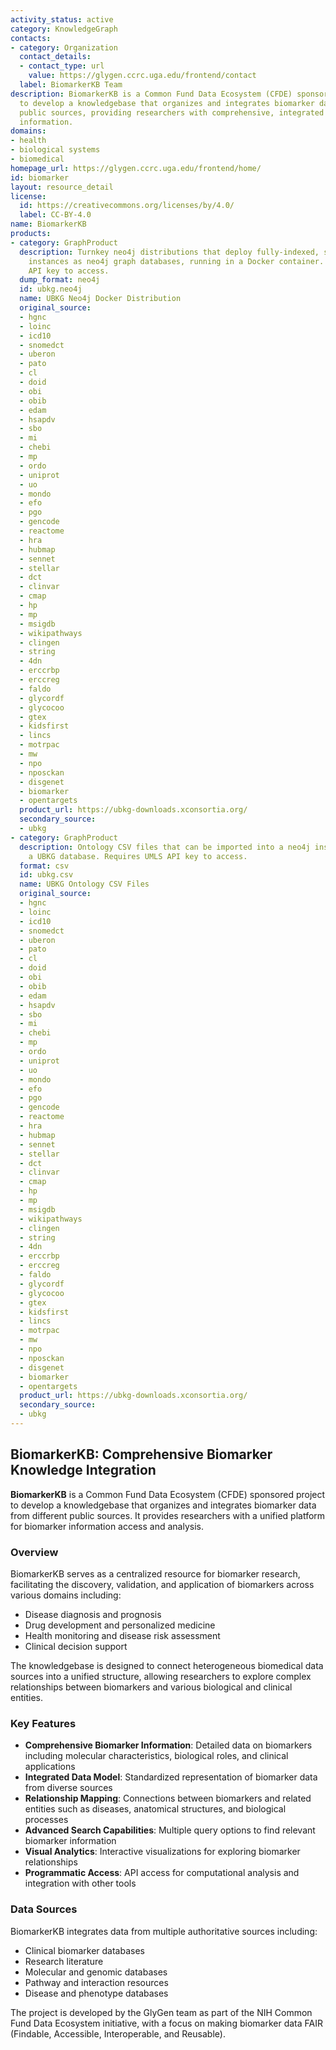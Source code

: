 ```yaml
---
activity_status: active
category: KnowledgeGraph
contacts:
- category: Organization
  contact_details:
  - contact_type: url
    value: https://glygen.ccrc.uga.edu/frontend/contact
  label: BiomarkerKB Team
description: BiomarkerKB is a Common Fund Data Ecosystem (CFDE) sponsored project
  to develop a knowledgebase that organizes and integrates biomarker data from different
  public sources, providing researchers with comprehensive, integrated access to biomarker
  information.
domains:
- health
- biological systems
- biomedical
homepage_url: https://glygen.ccrc.uga.edu/frontend/home/
id: biomarker
layout: resource_detail
license:
  id: https://creativecommons.org/licenses/by/4.0/
  label: CC-BY-4.0
name: BiomarkerKB
products:
- category: GraphProduct
  description: Turnkey neo4j distributions that deploy fully-indexed, standalone UBKG
    instances as neo4j graph databases, running in a Docker container. Requires UMLS
    API key to access.
  dump_format: neo4j
  id: ubkg.neo4j
  name: UBKG Neo4j Docker Distribution
  original_source:
  - hgnc
  - loinc
  - icd10
  - snomedct
  - uberon
  - pato
  - cl
  - doid
  - obi
  - obib
  - edam
  - hsapdv
  - sbo
  - mi
  - chebi
  - mp
  - ordo
  - uniprot
  - uo
  - mondo
  - efo
  - pgo
  - gencode
  - reactome
  - hra
  - hubmap
  - sennet
  - stellar
  - dct
  - clinvar
  - cmap
  - hp
  - mp
  - msigdb
  - wikipathways
  - clingen
  - string
  - 4dn
  - erccrbp
  - erccreg
  - faldo
  - glycordf
  - glycocoo
  - gtex
  - kidsfirst
  - lincs
  - motrpac
  - mw
  - npo
  - nposckan
  - disgenet
  - biomarker
  - opentargets
  product_url: https://ubkg-downloads.xconsortia.org/
  secondary_source:
  - ubkg
- category: GraphProduct
  description: Ontology CSV files that can be imported into a neo4j instance to create
    a UBKG database. Requires UMLS API key to access.
  format: csv
  id: ubkg.csv
  name: UBKG Ontology CSV Files
  original_source:
  - hgnc
  - loinc
  - icd10
  - snomedct
  - uberon
  - pato
  - cl
  - doid
  - obi
  - obib
  - edam
  - hsapdv
  - sbo
  - mi
  - chebi
  - mp
  - ordo
  - uniprot
  - uo
  - mondo
  - efo
  - pgo
  - gencode
  - reactome
  - hra
  - hubmap
  - sennet
  - stellar
  - dct
  - clinvar
  - cmap
  - hp
  - mp
  - msigdb
  - wikipathways
  - clingen
  - string
  - 4dn
  - erccrbp
  - erccreg
  - faldo
  - glycordf
  - glycocoo
  - gtex
  - kidsfirst
  - lincs
  - motrpac
  - mw
  - npo
  - nposckan
  - disgenet
  - biomarker
  - opentargets
  product_url: https://ubkg-downloads.xconsortia.org/
  secondary_source:
  - ubkg
---
```

## BiomarkerKB: Comprehensive Biomarker Knowledge Integration

**BiomarkerKB** is a Common Fund Data Ecosystem (CFDE) sponsored project to develop a knowledgebase that organizes and integrates biomarker data from different public sources. It provides researchers with a unified platform for biomarker information access and analysis.

### Overview

BiomarkerKB serves as a centralized resource for biomarker research, facilitating the discovery, validation, and application of biomarkers across various domains including:

- Disease diagnosis and prognosis
- Drug development and personalized medicine
- Health monitoring and disease risk assessment
- Clinical decision support

The knowledgebase is designed to connect heterogeneous biomedical data sources into a unified structure, allowing researchers to explore complex relationships between biomarkers and various biological and clinical entities.

### Key Features

- **Comprehensive Biomarker Information**: Detailed data on biomarkers including molecular characteristics, biological roles, and clinical applications
- **Integrated Data Model**: Standardized representation of biomarker data from diverse sources
- **Relationship Mapping**: Connections between biomarkers and related entities such as diseases, anatomical structures, and biological processes
- **Advanced Search Capabilities**: Multiple query options to find relevant biomarker information
- **Visual Analytics**: Interactive visualizations for exploring biomarker relationships
- **Programmatic Access**: API access for computational analysis and integration with other tools

### Data Sources

BiomarkerKB integrates data from multiple authoritative sources including:

- Clinical biomarker databases
- Research literature
- Molecular and genomic databases
- Pathway and interaction resources
- Disease and phenotype databases

The project is developed by the GlyGen team as part of the NIH Common Fund Data Ecosystem initiative, with a focus on making biomarker data FAIR (Findable, Accessible, Interoperable, and Reusable).